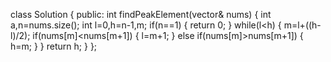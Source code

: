 class Solution {
public:
int findPeakElement(vector<int>& nums) {
int a,n=nums.size();
int l=0,h=n-1,m;
if(n==1)
{
return 0;
}
while(l<h)
{
m=l+((h-l)/2);
if(nums[m]<nums[m+1])
{
l=m+1;
}
else if(nums[m]>nums[m+1])
{
h=m;
}
}
return h;
}
};
​